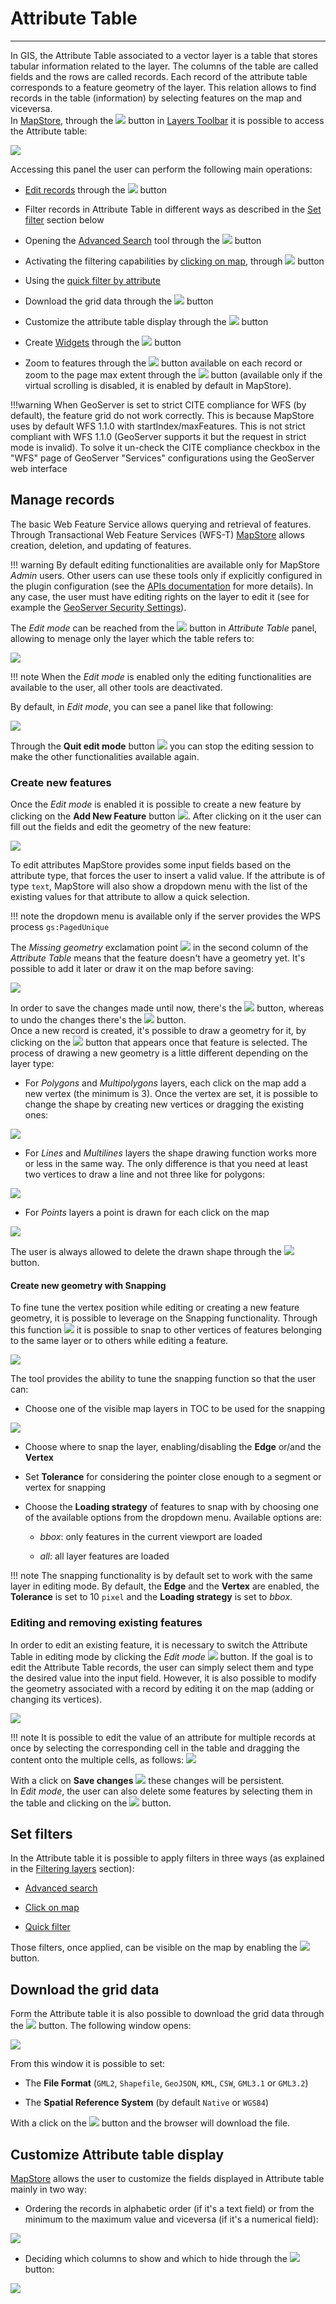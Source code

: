 # Attribute Table

*****************

In GIS, the Attribute Table associated to a vector layer is a table that stores tabular information related to the layer. The columns of the table are called fields and the rows are called records. Each record of the attribute table corresponds to a feature geometry of the layer. This relation allows to find records in the table (information) by selecting features on the map and viceversa.<br>
In [MapStore](https://mapstore.geosolutionsgroup.com/mapstore/#/), through the <img src="../img/button/attributes-table.jpg" class="ms-docbutton"/> button in [Layers Toolbar](toc.md#toolbar-options) it is possible to access the Attribute table:

<img src="../img/attributes-table/attributes-table-1.jpg" class="ms-docimage"/>

Accessing this panel the user can perform the following main operations:

* [Edit records](#editing-and-removing-existing-features) through the <img src="../img/button/edit_button.jpg" class="ms-docbutton"/> button

* Filter records in Attribute Table in different ways as described in the [Set filter](#set-filters) section below

* Opening the [Advanced Search](filtering-layers.md#query-panel) tool through the <img src="../img/button/filter-layer.jpg" class="ms-docbutton"/> button

* Activating the filtering capabilities by [clicking on map](filtering-layers.md#quick-filter-by-map-interaction), through <img src="../img/button/filter_geometry_button.jpg" class="ms-docbutton"/> button

* Using the [quick filter by attribute](filtering-layers.md#quick-filter-by-attributes)

* Download the grid data through the <img src="../img/button/export_data.jpg" class="ms-docbutton"/> button

* Customize the attribute table display through the <img src="../img/button/customize_attribute_table.jpg" class="ms-docbutton"/> button

* Create [Widgets](widgets.md#widgets) through the <img src="../img/button/widgets.jpg" class="ms-docbutton"/> button

* Zoom to features through the <img src="../img/button/zoom-feature.jpg" class="ms-docbutton"/> button available on each record or zoom to the page max extent through the <img src="../img/button/zoom_button.jpg" class="ms-docbutton"/> button (available only if the virtual scrolling is disabled, it is enabled by default in MapStore).

!!!warning
    When GeoServer is set to strict CITE compliance for WFS (by default), the feature grid do not work correctly.
    This is because MapStore uses by default WFS 1.1.0 with startIndex/maxFeatures. This is not strict compliant with WFS 1.1.0 (GeoServer supports it but the request in strict mode is invalid). To solve it un-check the CITE compliance checkbox in the "WFS" page of GeoServer "Services" configurations using the GeoServer web interface

## Manage records

The basic Web Feature Service allows querying and retrieval of features. Through Transactional Web Feature Services (WFS-T) [MapStore](https://mapstore.geosolutionsgroup.com/mapstore/#/) allows creation, deletion, and updating of features.

!!! warning
    By default editing functionalities are available only for MapStore *Admin* users. Other users can use these tools only if explicitly configured in the plugin configuration (see the [APIs documentation](https://dev-mapstore.geosolutionsgroup.com/mapstore/docs/api/plugins#plugins.FeatureEditor) for more details). In any case, the user must have editing rights on the layer to edit it (see for example the [GeoServer Security Settings](https://docs.geoserver.org/stable/en/user/security/webadmin/data.html)).

The *Edit mode* can be reached from the <img src="../img/button/editing-button.jpg" class="ms-docbutton"/> button in *Attribute Table* panel, allowing to menage only the layer which the table refers to:

<img src="../img/attributes-table/attribute-table-editing-layer.jpg" class="ms-docimage"/>

!!! note
    When the *Edit mode* is enabled only the editing functionalities are available to the user, all other tools are deactivated.

By default, in *Edit mode*, you can see a panel like that following:

<img src="../img/attributes-table/edit-mode.jpg" class="ms-docimage"/>

Through the **Quit edit mode** button <img src="../img/button/quit-edit-mode-button.jpg" class="ms-docbutton"/> you can stop the editing session to make the other functionalities available again.

### Create new features

Once the *Edit mode* is enabled it is possible to create a new feature by clicking on the **Add New Feature** button <img src="../img/button/add-new-feature-icon.jpg" class="ms-docbutton"/>. After clicking on it the user can fill out the fields and edit the geometry of the new feature:

<img src="../img/attributes-table/add-new-feature-attributes.jpg" class="ms-docimage" style="max-width:500px;"/>

To edit attributes MapStore provides some input fields based on the attribute type, that forces the user to insert a valid value. If the attribute is of type `text`, MapStore will also show a dropdown menu with the list of the existing values for that attribute to allow a quick selection.

!!! note
    the dropdown menu is available only if the server provides the WPS process `gs:PagedUnique`

The *Missing geometry* exclamation point <img src="../img/button/missing-geometry-exclamation-point.jpg" class="ms-docbutton"/> in the second column of the *Attribute Table* means that the feature doesn't have a geometry yet. It's possible to add it later or draw it on the map before saving:

<img src="../img/attributes-table/missing-geometry.jpg" class="ms-docimage" style="max-width:300px;"/>

In order to save the changes made until now, there's the <img src="../img/button/save-changes.jpg" class="ms-docbutton"/> button, whereas to undo the changes there's the <img src="../img/button/cancel-changes.jpg" class="ms-docbutton"/> button. <br>
Once a new record is created, it's possible to draw a geometry for it, by clicking on the <img src="../img/button/add-shape-icon.jpg" class="ms-docbutton"/> button that appears once that feature is selected. The process of drawing a new geometry is a little different depending on the layer type:

* For *Polygons* and *Multipolygons* layers, each click on the map add a new vertex (the minimum is 3). Once the vertex are set, it is possible to change the shape by creating new vertices or dragging the existing ones:

<img src="../img/attributes-table/drawing-polygon-shape.gif" class="ms-docimage"/>

* For *Lines* and *Multilines* layers the shape drawing function works more or less in the same way. The only difference is that you need at least two vertices to draw a line and not three like for polygons:

<img src="../img/attributes-table/drawing-line-shape.gif" class="ms-docimage"/>

* For *Points* layers a point is drawn for each click on the map

<img src="../img/attributes-table/drawing-point-shape.gif" class="ms-docimage"/>

The user is always allowed to delete the drawn shape through the <img src="../img/button/delete-geometry-button.jpg" class="ms-docbutton"/> button.

#### Create new geometry with Snapping

To fine tune the vertex position while editing or creating a new feature geometry, it is possible to leverage on the Snapping functionality. Through this function <img src="../img/button/snapping.jpg" class="ms-docbutton"/> it is possible to snap to other vertices of features belonging to the same layer or to others while editing a feature.

<img src="../img/attributes-table/add-new-snapping-geometry.gif" class="ms-docimage"/>

The tool provides the ability to tune the snapping function so that the user can:

* Choose one of the visible map layers in TOC to be used for the snapping

<img src="../img/attributes-table/snap-new-layer.gif" class="ms-docimage"/>

* Choose where to snap the layer, enabling/disabling the **Edge** or/and the **Vertex**

* Set **Tolerance** for considering the pointer close enough to a segment or vertex for snapping

* Choose the **Loading strategy** of features to snap with by choosing one of the available options from the dropdown menu. Available options are:</p>
  * *bbox*: only features in the current viewport are loaded</p>
  * *all*: all layer features are loaded

!!! note
    The snapping functionality is by default set to work with the same layer in editing mode. By default, the **Edge** and the **Vertex** are enabled, the **Tolerance** is set to 10 `pixel` and the **Loading strategy** is set to *bbox*.

### Editing and removing existing features

In order to edit an existing feature, it is necessary to switch the Attribute Table in editing mode by clicking the *Edit mode* <img src="../img/button/editing-button.jpg" class="ms-docbutton"/> button. If the goal is to edit the Attribute Table records, the user can simply select them and type the desired value into the input field. However, it is also possible to modify the geometry associated with a record by editing it on the map (adding or changing its vertices).

<img src="../img/attributes-table/update-polygon-shape.gif" class="ms-docimage"/>

!!! note
    It is possible to edit the value of an attribute for multiple records at once by selecting the corresponding cell in the table and dragging the content onto the multiple cells, as follows:
    <img src="../img/attributes-table/multiple_features.gif" class="ms-docimage" style="max-width:300px;"/>

With a click on **Save changes** <img src="../img/button/save-changes.jpg" class="ms-docbutton"/> these changes will be persistent.<br> In *Edit mode*, the user can also delete some features by selecting them in the table and clicking on the <img src="../img/button/delete-features-button.jpg" class="ms-docbutton" /> button.

## Set filters

In the Attribute table it is possible to apply filters in three ways (as explained in the [Filtering layers](filtering-layers.md#filtering-layers) section):

* [Advanced search](filtering-layers.md#advanced-search)

* [Click on map](filtering-layers.md#quick-filter-by-map-interaction)

* [Quick filter](filtering-layers.md#quick-filter-by-attributes)

Those filters, once applied, can be visible on the map by enabling the <img src="../img/button/sync.jpg" class="ms-docbutton"/> button.

## Download the grid data

Form the Attribute table it is also possible to download the grid data through the <img src="../img/button/export_data.jpg" class="ms-docbutton"/> button. The following window opens:

<img src="../img/attributes-table/download_grid.jpg" class="ms-docimage" style="max-width:500px;"/>

From this window it is possible to set:

* The **File Format** (`GML2`, `Shapefile`, `GeoJSON`, `KML`, `CSW`, `GML3.1` or `GML3.2`)

* The **Spatial Reference System** (by default `Native` or `WGS84`)

With a click on the <img src="../img/button/export_at.jpg" class="ms-docbutton"/> button and the browser will download the file.

## Customize Attribute table display

[MapStore](https://mapstore.geosolutionsgroup.com/mapstore/#/) allows the user to customize the fields displayed in Attribute table mainly in two way:

* Ordering the records in alphabetic order (if it's a text field) or from the minimum to the maximum value and viceversa (if it's a numerical field):

<img src="../img/attributes-table/ordering_records.gif" class="ms-docimage"/>

* Deciding which columns to show and which to hide through the <img src="../img/button/hide_show_col.jpg" class="ms-docbutton"/> button:

<img src="../img/attributes-table/show_hide_columns.gif" class="ms-docimage"/>
